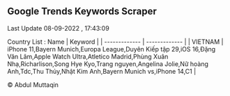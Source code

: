 

## Google Trends Keywords Scraper 
 
Last Update 08-09-2022 , 17:43:09

Country List :
 Name  | Keyword |
| ------------- | ------------- |
| VIETNAM | iPhone 11,Bayern Munich,Europa League,Duyên Kiếp tập 29,iOS 16,Đặng Văn Lâm,Apple Watch Ultra,Atletico Madrid,Phùng Xuân Nhạ,Richarlison,Song Hye Kyo,Trang nguyen,Angelina Jolie,Nữ hoàng Anh,Tdc,Thu Thủy,Nhật Kim Anh,Bayern Munich vs,iPhone 14,C1 |



© Abdul Muttaqin 
